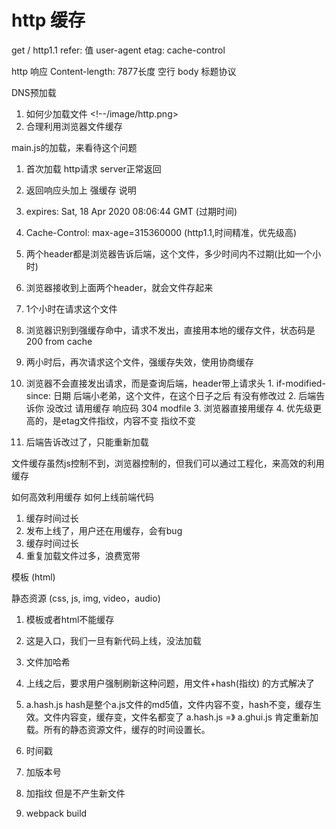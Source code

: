 # http 缓存
get / http1.1
refer: 值
user-agent
etag:
cache-control


http 响应
Content-length: 7877长度
空行
body <html>
  标题协议
</html>

DNS预加载

1. 如何少加载文件 <!--/image/http.png>
  1. 合理利用浏览器文件缓存

main.js的加载，来看待这个问题
1. 首次加载  http请求 server正常返回
  1. 返回响应头加上 强缓存 说明
  2. expires: Sat, 18 Apr 2020 08:06:44 GMT (过期时间)
  3. Cache-Control: max-age=315360000 (http1.1,时间精准，优先级高)
  4. 两个header都是浏览器告诉后端，这个文件，多少时间内不过期(比如一个小时)
  5. 浏览器接收到上面两个header，就会文件存起来

2. 1个小时在请求这个文件
  1. 浏览器识别到强缓存命中，请求不发出，直接用本地的缓存文件，状态码是200 from cache

3. 两小时后，再次请求这个文件，强缓存失效，使用协商缓存
  1. 浏览器不会直接发出请求，而是查询后端，header带上请求头
    1. if-modified-since: 日期  后端小老弟，这个文件，在这个日子之后 有没有修改过
    2. 后端告诉你 没改过 请用缓存 响应码 304 modfile
    3. 浏览器直接用缓存
    4. 优先级更高的，是etag文件指纹，内容不变 指纹不变

4. 后端告诉改过了，只能重新加载


文件缓存虽然js控制不到，浏览器控制的，但我们可以通过工程化，来高效的利用缓存


如何高效利用缓存
如何上线前端代码

1. 缓存时间过长
  1. 发布上线了，用户还在用缓存，会有bug
2. 缓存时间过长
  1. 重复加载文件过多，浪费宽带


模板 (html)

静态资源 (css, js, img, video，audio)

1. 模板或者html不能缓存
  1. 这是入口，我们一旦有新代码上线，没法加载

2. 文件加哈希
  1. 上线之后，要求用户强制刷新这种问题，用文件+hash(指纹) 的方式解决了
  2. a.hash.js hash是整个a.js文件的md5值，文件内容不变，hash不变，缓存生效。文件内容变，缓存变，文件名都变了 a.hash.js =》 a.ghui.js 肯定重新加载。所有的静态资源文件，缓存的时间设置长。


1. 时间戳 <script src="/a.js?_xxxx"> </script>
2. 加版本号<script src="/a.js?_v=1.5"> </script>
3. 加指纹 但是不产生新文件 <script src="/a.js?_h=abcdefg"><script>
4. 最终 诞生的最优  产生新文件<script src='/a.hash.js'></script>
5. webpack build